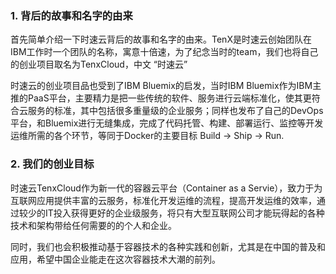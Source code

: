 
### 1. 背后的故事和名字的由来

首先简单介绍一下时速云背后的故事和名字的由来。TenX是时速云创始团队在IBM工作时一个团队的名称，寓意十倍速，为了纪念当时的team，我们也将自己的创业项目取名为TenxCloud，中文 “时速云”

时速云的创业项目品也受到了IBM Bluemix的启发，当时IBM Bluemix作为IBM主推的PaaS平台，主要精力是把一些传统的软件、服务进行云端标准化，使其更符合云服务的标准，其中包括很多重量级的企业服务；同样也发布了自己的DevOps平台，和Bluemix进行无缝集成，完成了代码托管、构建、部署运行、监控等开发运维所需的各个环节，等同于Docker的主要目标 Build -> Ship -> Run.

### 2. 我们的创业目标

时速云TenxCloud作为新一代的容器云平台（Container as a Servie），致力于为互联网应用提供丰富的云服务，标准化开发运维的流程，提高开发运维的效率，通过较少的IT投入获得更好的企业级服务，将只有大型互联网公司才能玩得起的各种技术和架构带给任何需要的的个人和企业。

同时，我们也会积极推动基于容器技术的各种实践和创新，尤其是在中国的普及和应用，希望中国企业能走在这次容器技术大潮的前列。




